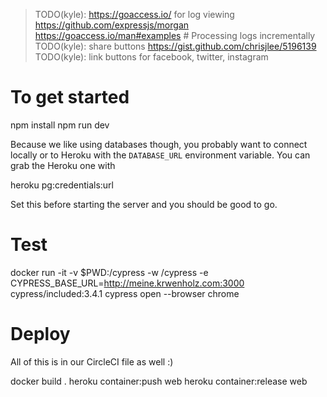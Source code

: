 >  TODO(kyle): https://goaccess.io/ for log viewing
>  https://github.com/expressjs/morgan
>  https://goaccess.io/man#examples # Processing logs incrementally
>  TODO(kyle): share buttons
>    https://gist.github.com/chrisjlee/5196139
>  TODO(kyle): link buttons for facebook, twitter, instagram

# To get started

  npm install
  npm run dev

Because we like using databases though, you probably want to connect locally or to Heroku
with the `DATABASE_URL` environment variable. You can grab the Heroku one with

  heroku pg:credentials:url

Set this before starting the server and you should be good to go.

# Test

  docker run -it -v $PWD:/cypress -w /cypress -e CYPRESS_BASE_URL=http://meine.krwenholz.com:3000 cypress/included:3.4.1 cypress open --browser chrome



# Deploy
All of this is in our CircleCI file as well :)

  docker build .
  heroku container:push web
  heroku container:release web
